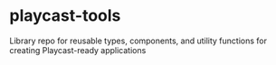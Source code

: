 # playcast-tools
Library repo for reusable types, components, and utility functions for creating Playcast-ready applications
